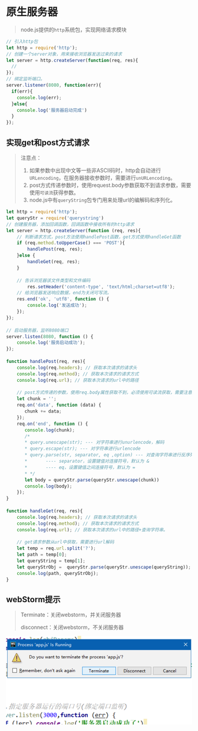 # 原生服务器

> node.js提供的`http`系统包，实现网络请求模块

```javascript
// 引入http包
let http = require('http');
// 创建一个server对象，用来接收浏览器发送过来的请求
let server = http.createServer(function(req, res){
  // 
});
// 绑定监听端口。
server.listener(8080, function(err){
  if(err){
    console.log(err);
  }else{
   	console.log('服务器启动完成') 
  }
});
```



## 实现get和post方式请求

>  注意点：
>
> 1. 如果参数中出现中文等一些非ASCII码时，http会自动进行`URLencoding`，在服务器接收参数时，需要进行`unURLencoding`。
> 2. post方式传递参数时，使用request.body参数获取不到请求参数，需要使用`可读流`获得参数。
> 3. node.js中有`queryString`包专门用来处理url的编解码和序列化。
>
> 

```javascript
let http = require('http');
let queryStr = require('querystring')
// 创建服务器，添加回调函数，回调函数中接收所有的http请求
let server = http.createServer(function (req, res){
    // 判断请求方式，post方法使用handlePost函数，get方式使用handleGet函数
    if (req.method.toUpperCase() === 'POST'){
        handlePost(req, res);
    }else {
        handleGet(req, res);
    }
  
  	// 告诉浏览器该文件类型和文件编码
		res.setHeader('content-type', 'text/html;charset=utf8');
    // 给浏览器发送响应数据，end为关闭可写流。
    res.end('ok', 'utf8', function () {
        console.log('发送成功');
    });
});

// 启动服务器，监听8080端口
server.listen(8080, function () {
    console.log('服务启动成功');
});

function handlePost(req, res){
    console.log(req.headers); // 获取本次请求的请求头
    console.log(req.method); // 获取本次请求的请求方式
    console.log(req.url); // 获取本次请求的url中的路径

    // post方式传递的参数，使用req.body属性获取不到，必须使用可读流获取，需要注意进行url解码
    let chunk = '';
    req.on('data', function (data) {
       chunk += data;
    });
    req.on('end', function () {
       console.log(chunk);
       /*
       * query.unescape(str); --- 对字符串进行unurlencode，解码
       * query.escape(str); --- 对字符串进行urlencode
       * query.parse(str, separator, eq ,option) --- 对查询字符串进行反序列化
       *       ---- separator，设置键值对连接符号，默认为 &
       *       ---- eq，设置键值之间连接符号，默认为 =
       * */
       let body = queryStr.parse(queryStr.unescape(chunk))
       console.log(body);
    });
}

function handleGet(req, res){
    console.log(req.headers); // 获取本次请求的请求头
    console.log(req.method); // 获取本次请求的请求方式
    console.log(req.url); // 获取本次请求的url中的路径+查询字符串。

    // get请求参数从url中获取，需要进行url解码
    let temp = req.url.split('?');
    let path = temp[0];
    let queryString = temp[1];
    let queryStrObj =  queryStr.parse(queryStr.unescape(queryString)); // 将urlencoding字符串转成对象
    console.log(path, queryStrObj);
}
```



## webStorm提示

> Terminate：关闭webstorm，并关闭服务器
>
> disconnect：关闭webstorm，不关闭服务器 

![image-20210114183342861](media/005-搭建简单的服务器/image-20210114183342861.png)


